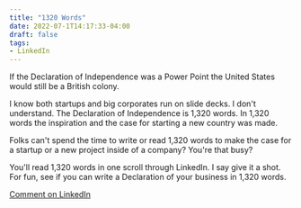 ```yaml
---
title: "1320 Words"
date: 2022-07-1T14:17:33-04:00
draft: false
tags:
- LinkedIn
---
```


If the Declaration of Independence was a Power Point the United States would still be a British colony.

I know both startups and big corporates run on slide decks. I don't understand. The Declaration of Independence is 1,320 words. In 1,320 words the inspiration and the case for starting a new country was made.

Folks can't spend the time to write or read 1,320 words to make the case for a startup or a new project inside of a company? You're that busy?

You'll read 1,320 words in one scroll through LinkedIn. I say give it a shot. For fun, see if you can write a Declaration of your business in 1,320 words.

[Comment on LinkedIn](https://www.linkedin.com/posts/adamgautsch_if-the-declaration-of-independence-was-a-activity-6948269789857398784-A1iD?utm_source=linkedin_share&utm_medium=member_desktop_web "LinkedIn post")
